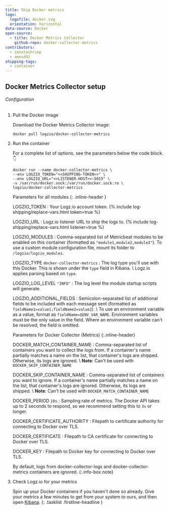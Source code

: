 ```yaml
---
title: Ship Docker metrics
logo:
  logofile: docker.svg
  orientation: horizontal
data-source: Docker
open-source:
  - title: Docker Metrics Collector
    github-repo: docker-collector-metrics
contributors:
  - imnotashrimp
  - amosd92
shipping-tags:
  - container
---
```


## Docker Metrics Collector setup

###### Configuration

1.  Pull the Docker image


    Download the Docker Metrics Collector image:

    ```shell
    docker pull logzio/docker-collector-metrics
    ```

2.  Run the container

    For a complete list of options, see the parameters below the code block.👇

    ```shell
    docker run --name docker-collector-metrics \
    --env LOGZIO_TOKEN="<<SHIPPING-TOKEN>>" \
    --env LOGZIO_URL="<<LISTENER-HOST>>:5015" \
    -v /var/run/docker.sock:/var/run/docker.sock:ro \
    logzio/docker-collector-metrics
    ```

    Parameters for all modules
    {: .inline-header }

    LOGZIO_TOKEN <span class="required-param"></span>
    : Your Logz.io account token.
      {% include log-shipping/replace-vars.html token=true %}
      <!-- logzio-inject:account-token -->

    LOGZIO_URL <span class="required-param"></span>
    : Logz.io listener URL to ship the logs to.
      {% include log-shipping/replace-vars.html listener=true %}

    LOGZIO_MODULES <span class="required-param"></span>
    : Comma-separated list of Metricbeat modules to be enabled on this container
      (formatted as `"module1,module2,module3"`).
      To use a custom module configuration file, mount its folder to `/logzio/logzio_modules`.

    LOGZIO_TYPE <span class="default-param">`docker-collector-metrics`</span>
    : The log type you'll use with this Docker.
      This is shown under the `type` field in Kibana. \\
      Logz.io applies parsing based on `type`.

    LOGZIO_LOG_LEVEL <span class="default-param">`"INFO"`</span>
    : The log level the module startup scripts will generate.

    LOGZIO_ADDITIONAL_FIELDS
    : Semicolon-separated list of additional fields to be included with each message sent
      (formatted as `fieldName1=value1;fieldName2=value2`). \\
      To use an environment variable as a value, format as `fieldName=$ENV_VAR_NAME`.
      Environment variables must be the only value in the field.
      Where an environment variable can't be resolved, the field is omitted.

    Parameters for Docker Collector (Metrics)
    {:.inline-header}

    DOCKER_MATCH_CONTAINER_NAME
    : Comma-separated list of containers you want to collect the logs from.
      If a container's name partially matches a name on the list, that container's logs are shipped.
      Otherwise, its logs are ignored. \\
      **Note**: Can't be used with `DOCKER_SKIP_CONTAINER_NAME`

    DOCKER_SKIP_CONTAINER_NAME
    : Comma-separated list of containers you want to ignore.
      If a container's name partially matches a name on the list, that container's logs are ignored.
      Otherwise, its logs are shipped. \\
      **Note**: Can't be used with `DOCKER_MATCH_CONTAINER_NAME`

    DOCKER_PERIOD <span class="default-param">`10s`</span>
    : Sampling rate of metrics.
      The Docker API takes up to 2 seconds to respond,
      so we recommend setting this to `3s` or longer.

    DOCKER_CERTIFICATE_AUTHORITY
    : Filepath to certificate authority
      for connecting to Docker over TLS.

    DOCKER_CERTIFICATE
    : Filepath to CA certificate
      for connecting to Docker over TLS.

    DOCKER_KEY
    : Filepath to Docker key
      for connecting to Docker over TLS.

    By default, logs from docker-collector-logs and docker-collector-metrics containers are ignored.
    {:.info-box.note}

3.  Check Logz.io for your metrics

    Spin up your Docker containers if you haven't done so already.
    Give your metrics a few minutes to get from your system to ours, and then open [Kibana](https://app.logz.io/#/dashboard/kibana).
{: .tasklist .firstline-headline }
